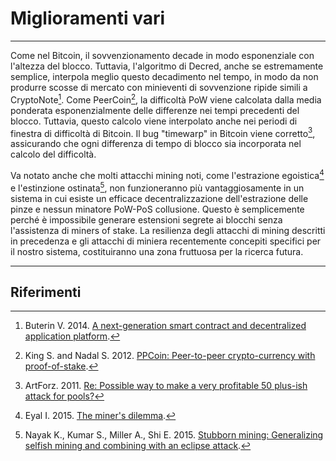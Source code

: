 # Miglioramenti vari 

---

Come nel Bitcoin, il sovvenzionamento decade in modo esponenziale con l'altezza del blocco. Tuttavia, l'algoritmo di Decred, anche se estremamente semplice, interpola meglio questo decadimento nel tempo, in modo da non produrre scosse di mercato con minieventi di sovvenzione ripide simili a CryptoNote[^1]. Come PeerCoin[^2], la difficoltà PoW viene calcolata dalla media ponderata esponenzialmente delle differenze nei tempi precedenti del blocco. Tuttavia, questo calcolo viene interpolato anche nei periodi di finestra di difficoltà di Bitcoin. Il bug "timewarp" in Bitcoin viene corretto[^3], assicurando che ogni differenza di tempo di blocco sia incorporata nel calcolo del difficoltà.

Va notato anche che molti attacchi mining noti, come l'estrazione egoistica[^4] e l'estinzione ostinata[^5], non funzioneranno più vantaggiosamente in un sistema in cui esiste un efficace decentralizzazione dell'estrazione delle pinze e nessun minatore PoW-PoS collusione. Questo è semplicemente perché è impossibile generare estensioni segrete ai blocchi senza l'assistenza di miners of stake. La resilienza degli attacchi di mining descritti in precedenza e gli attacchi di miniera recentemente concepiti specifici per il nostro sistema, costituiranno una zona fruttuosa per la ricerca futura.

---

## <i class="fa fa-book"></i> Riferimenti 

[^1]: Buterin V. 2014. [A next-generation smart contract and decentralized application platform](https://decred.org/research/buterin2014.pdf).
[^2]: King S. and Nadal S. 2012. [PPCoin: Peer-to-peer crypto-currency with proof-of-stake](https://decred.org/research/king2012.pdf).
[^3]: ArtForz. 2011. [Re: Possible way to make a very profitable 50 plus-ish attack for pools?](https://decred.org/research/artforz2011.pdf)
[^4]: Eyal I. 2015. [The miner's dilemma](https://decred.org/research/eyal2015.pdf).
[^5]: Nayak K., Kumar S., Miller A., Shi E. 2015. [Stubborn mining: Generalizing selfish mining and combining with an eclipse attack](https://decred.org/research/nayak2015.pdf).
